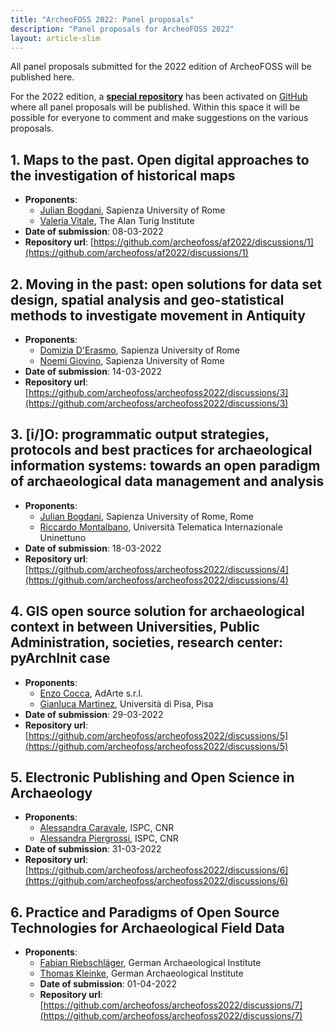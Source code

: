 ```yaml
---
title: "ArcheoFOSS 2022: Panel proposals"
description: "Panel proposals for ArcheoFOSS 2022"
layout: article-slim
---
```


All panel proposals submitted for the 2022 edition of ArcheoFOSS will be published here.

For the 2022 edition, a [**special repository**](https://github.com/archeofoss/af2022) has been activated on [GitHub](https://github.com/) where all panel proposals will be published. Within this space it will be possible for everyone to comment and make suggestions on the various proposals.

## 1. Maps to the past. Open digital approaches to the investigation of historical maps

- **Proponents**:
  - [Julian Bogdani](mailto:julian.bogdani@uniroma1.it), Sapienza University of Rome
  - [Valeria Vitale](mailto:vvitale@turing.ac.uk), The Alan Turig Institute
- **Date of submission**: 08-03-2022
- **Repository url**: [https://github.com/archeofoss/af2022/discussions/1](https://github.com/archeofoss/af2022/discussions/1)  

## 2. Moving in the past: open solutions for data set design, spatial analysis and geo-statistical methods to investigate movement in Antiquity

- **Proponents**:
  - [Domizia D'Erasmo](mailto:domizia.derasmo@uniroma1.it), Sapienza University of Rome
  - [Noemi Giovino](mailto:noemi.giovino@uniroma1.it), Sapienza University of Rome
- **Date of submission**: 14-03-2022
- **Repository url**: [https://github.com/archeofoss/archeofoss2022/discussions/3](https://github.com/archeofoss/archeofoss2022/discussions/3)

## 3. [i/]O: programmatic output strategies, protocols and best practices for archaeological information systems: towards an open paradigm of archaeological data management and analysis  

- **Proponents**:
  - [Julian Bogdani](mailto:julian.bogdani@uniroma1.it), Sapienza University of Rome, Rome
  - [Riccardo Montalbano](mailto:ricca.montalbano@gmail.com), Università Telematica Internazionale Uninettuno
- **Date of submission**: 18-03-2022
- **Repository url**: [https://github.com/archeofoss/archeofoss2022/discussions/4](https://github.com/archeofoss/archeofoss2022/discussions/4)

## 4. GIS open source solution for archaeological context in between Universities, Public Administration, societies, research center: pyArchInit case

- **Proponents**:
  - [Enzo Cocca](mailto:archeologia@adarteinfo.it), AdArte s.r.l.
  - [Gianluca Martinez](mailto:gianlucamartinez@hotmail.it), Università di Pisa, Pisa
- **Date of submission**: 29-03-2022
- **Repository url**: [https://github.com/archeofoss/archeofoss2022/discussions/5](https://github.com/archeofoss/archeofoss2022/discussions/5)

## 5. Electronic Publishing and Open Science in Archaeology

- **Proponents**:
  - [Alessandra Caravale](mailto:alessandra.caravale@cnr.it), ISPC, CNR
  - [Alessandra Piergrossi](mailto:alessandra.piergrossi@cnr.it), ISPC, CNR
- **Date of submission**: 31-03-2022
- **Repository url**: [https://github.com/archeofoss/archeofoss2022/discussions/6](https://github.com/archeofoss/archeofoss2022/discussions/6)

## 6. Practice and Paradigms of Open Source Technologies for Archaeological Field Data  

- **Proponents**:
  - [Fabian Riebschläger](mailto:fabian.riebschlaeger@dainst.de), German Archaeological Institute
  - [Thomas Kleinke](mailto:thomas.kleinke@dainst.de), German Archaeological Institute
  - **Date of submission**: 01-04-2022
  - **Repository url**: [https://github.com/archeofoss/archeofoss2022/discussions/7](https://github.com/archeofoss/archeofoss2022/discussions/7)
